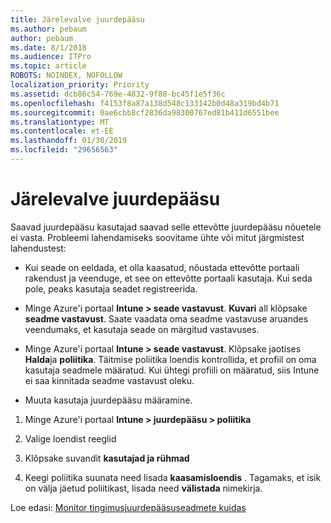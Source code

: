 ```yaml
---
title: Järelevalve juurdepääsu
ms.author: pebaum
author: pebaum
ms.date: 8/1/2018
ms.audience: ITPro
ms.topic: article
ROBOTS: NOINDEX, NOFOLLOW
localization_priority: Priority
ms.assetid: dcb86c54-769e-4832-9f88-bc45f1e5f36c
ms.openlocfilehash: f4153f8a87a138d548c133142b0d48a319bd4b71
ms.sourcegitcommit: 0ae6cbb8cf2836da98300767ed81b411d6551bee
ms.translationtype: MT
ms.contentlocale: et-EE
ms.lasthandoff: 01/30/2019
ms.locfileid: "29656563"
---
```

# <a name="monitoring-conditional-access"></a>Järelevalve juurdepääsu

Saavad juurdepääsu kasutajad saavad selle ettevõtte juurdepääsu nõuetele ei vasta. Probleemi lahendamiseks soovitame ühte või mitut järgmistest lahendustest:
  
- Kui seade on eeldada, et olla kaasatud, nõustada ettevõtte portaali rakendust ja veenduge, et see on ettevõtte portaali kasutaja. Kui seda pole, peaks kasutaja seadet registreerida.
    
- Minge Azure'i portaal **Intune \> seade vastavust**. **Kuvari** all klõpsake **seadme vastavust**. Saate vaadata oma seadme vastavuse aruandes veendumaks, et kasutaja seade on märgitud vastavuses. 
    
- Minge Azure'i portaal **Intune \> seade vastavust**. Klõpsake jaotises **Halda**ja **poliitika**. Täitmise poliitika loendis kontrollida, et profiil on oma kasutaja seadmele määratud. Kui ühtegi profiili on määratud, siis Intune ei saa kinnitada seadme vastavust oleku. 
    
- Muuta kasutaja juurdepääsu määramine.
    
1. Minge Azure'i portaal **Intune \> juurdepääsu \> poliitika**
    
2. Valige loendist reeglid
    
3. Klõpsake suvandit **kasutajad ja rühmad**
    
4. Keegi poliitika suunata need lisada **kaasamisloendis** . Tagamaks, et isik on välja jäetud poliitikast, lisada need **välistada** nimekirja. 
    
Loe edasi: [Monitor tingimusjuurdepääsuseadmete kuidas](https://docs.microsoft.com/intune/conditional-access-exchange-monitor)
  

